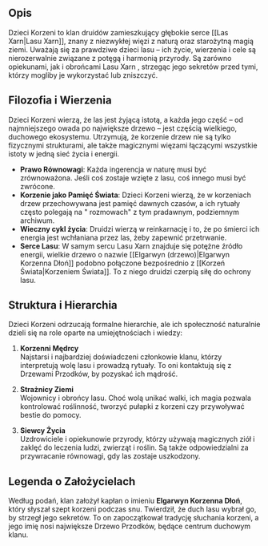 ## **Opis**
Dzieci Korzeni to klan druidów zamieszkujący głębokie serce [[Las Xarn|Lasu Xarn]], znany z niezwykłej więzi z naturą oraz starożytną magią ziemi. Uważają się za prawdziwe dzieci lasu – ich życie, wierzenia i cele są nierozerwalnie związane z potęgą i harmonią przyrody. Są zarówno opiekunami, jak i obrońcami Lasu Xarn , strzegąc jego sekretów przed tymi, którzy mogliby je wykorzystać lub zniszczyć.
## **Filozofia i Wierzenia**

Dzieci Korzeni wierzą, że las jest żyjącą istotą, a każda jego część – od najmniejszego owada po największe drzewo – jest częścią wielkiego, duchowego ekosystemu. Utrzymują, że korzenie drzew nie są tylko fizycznymi strukturami, ale także magicznymi więzami łączącymi wszystkie istoty w jedną sieć życia i energii.

- **Prawo Równowagi**: Każda ingerencja w naturę musi być zrównoważona. Jeśli coś zostaje wzięte z lasu, coś innego musi być zwrócone.
- **Korzenie jako Pamięć Świata**: Dzieci Korzeni wierzą, że w korzeniach drzew przechowywana jest pamięć dawnych czasów, a ich rytuały często polegają na " rozmowach" z tym pradawnym, podziemnym archiwum.
- **Wieczny cykl życia**: Druidzi wierzą w reinkarnację i to, że po śmierci ich energia jest wchłaniana przez las, żeby zapewnić przetrwanie.
- **Serce Lasu**: W samym sercu Lasu Xarn znajduje się potężne źródło energii, wielkie drzewo o nazwie [[Elgarwyn (drzewo)|Elgarwyn Korzenna Dłoń]] podobno połączone bezpośrednio z [[Korzeń Świata|Korzeniem Świata]]. To z niego druidzi czerpią siłę do ochrony lasu.

## **Struktura i Hierarchia**

Dzieci Korzeni odrzucają formalne hierarchie, ale ich społeczność naturalnie dzieli się na role oparte na umiejętnościach i wiedzy:

1. **Korzenni Mędrcy**  
    Najstarsi i najbardziej doświadczeni członkowie klanu, którzy interpretują wolę lasu i prowadzą rytuały. To oni kontaktują się z Drzewami Przodków, by pozyskać ich mądrość.
    
2. **Strażnicy Ziemi**  
    Wojownicy i obrońcy lasu. Choć wolą unikać walki, ich magia pozwala kontrolować roślinność, tworzyć pułapki z korzeni czy przywoływać bestie do pomocy.
    
3. **Siewcy Życia**  
    Uzdrowiciele i opiekunowie przyrody, którzy używają magicznych ziół i zaklęć do leczenia ludzi, zwierząt i roślin. Są także odpowiedzialni za przywracanie równowagi, gdy las zostaje uszkodzony.

## **Legenda o Założycielach**

Według podań, klan założył kapłan o imieniu **Elgarwyn Korzenna Dłoń**, który słyszał szept korzeni podczas snu. Twierdził, że duch lasu wybrał go, by strzegł jego sekretów. To on zapoczątkował tradycję słuchania korzeni, a jego imię nosi największe Drzewo Przodków, będące centrum duchowym klanu.

